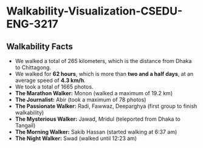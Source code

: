 # Walkability-Visualization-CSEDU-ENG-3217


## Walkability Facts

- We walked a total of 265 kilometers, which is the distance from Dhaka to Chittagong.
- We walked for **62 hours**, which is more than **two and a half days**, at an average speed of **4.3 km/h**.
- We took a total of 1665 photos.
- **The Marathon Walker:** Monon (walked a maximum of 19.2 km)
- **The Journalist:** Abir (took a maximum of 78 photos)
- **The Passionate Walker:** Radi, Fawwaz, Deeparghya (first group to finish walkability)
- **The Mysterious Walker:** Jawad, Mridul (teleported from Dhaka to Tangail)
- **The Morning Walker:** Sakib Hassan (started walking at 6:37 am)
- **The Night Walker:** Swad (walked until 12:23 am)
